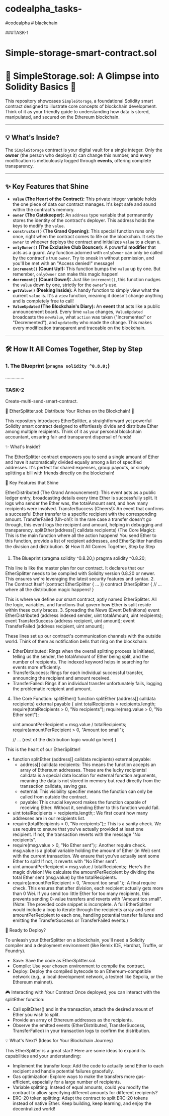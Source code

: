 # codealpha_tasks-
#codealpha # blackchain


###TASK-1
# Simple-storage-smart-contract.sol

# 🌟 SimpleStorage.sol: A Glimpse into Solidity Basics 🌟

This repository showcases `SimpleStorage`, a foundational Solidity smart contract designed to illustrate core concepts of blockchain development. Think of it as your friendly guide to understanding how data is stored, manipulated, and secured on the Ethereum blockchain.

---

## 💡 What's Inside?

The `SimpleStorage` contract is your digital vault for a single integer. Only the **owner** (the person who deploys it) can change this number, and every modification is meticulously logged through **events**, offering complete transparency.

---


## ✨ Key Features that Shine

* **`value` (The Heart of the Contract):** This private integer variable holds the one piece of data our contract manages. It's kept safe and sound within the contract's memory.
* **`owner` (The Gatekeeper):** An `address` type variable that permanently stores the identity of the contract's deployer. This address holds the keys to modify the `value`.
* **`constructor()` (The Grand Opening):** This special function runs only once, right when the contract comes to life on the blockchain. It sets the `owner` to whoever deploys the contract and initializes `value` to a clean `0`.
* **`onlyOwner()` (The Exclusive Club Bouncer):** A powerful **modifier** that acts as a guard. Any function adorned with `onlyOwner` can only be called by the contract's true `owner`. Try to sneak in without permission, and you'll be met with an "Access denied!" message!
* **`increment()` (Count Up!):** This function bumps the `value` up by one. But remember, `onlyOwner` can make this magic happen!
* **`decrement()` (Count Down!):** Just like `increment()`, this function nudges the `value` down by one, strictly for the `owner`'s use.
* **`getValue()` (Peeking Inside):** A handy function to simply view what the current `value` is. It's a `view` function, meaning it doesn't change anything and is completely free to call!
* **`ValueUpdated` (The Blockchain's Diary):** An **event** that acts like a public announcement board. Every time `value` changes, `ValueUpdated` broadcasts the `newValue`, what `action` was taken ("Incremented" or "Decremented"), and `updatedBy` who made the change. This makes every modification transparent and traceable on the blockchain.

---

## 🛠️ How It All Comes Together, Step by Step

### 1. The Blueprint (`pragma solidity ^0.8.0;`)
...............


### TASK-2 
Create-multi-send-smart-contract.

💸 EtherSplitter.sol: Distribute Your Riches on the Blockchain! 💸

This repository introduces EtherSplitter, a straightforward yet powerful Solidity smart contract designed to effortlessly divide and distribute Ether among multiple recipients. Think of it as your personal blockchain accountant, ensuring fair and transparent dispersal of funds!

✨ What's Inside?

The EtherSplitter contract empowers you to send a single amount of Ether and have it automatically divided equally among a list of specified addresses. It's perfect for shared expenses, group payouts, or simply splitting a bill with friends directly on the blockchain!

🌟 Key Features that Shine

EtherDistributed (The Grand Announcement): This event acts as a public ledger entry, broadcasting details every time Ether is successfully split. It logs who sender the Ether was, the totalAmount sent, and how many recipients were involved.
TransferSuccess (Cheers!): An event that confirms a successful Ether transfer to a specific recipient with the corresponding amount.
TransferFailed (Uh-oh!): In the rare case a transfer doesn't go through, this event logs the recipient and amount, helping in debugging and transparency.
splitEther(address[] calldata recipients) (The Core Magic): This is the main function where all the action happens! You send Ether to this function, provide a list of recipient addresses, and EtherSplitter handles the division and distribution.
🛠️ How It All Comes Together, Step by Step

1. The Blueprint (pragma solidity ^0.8.20;)
pragma solidity ^0.8.20;

This line is like the master plan for our contract. It declares that our EtherSplitter needs to be compiled with Solidity version 0.8.20 or newer. This ensures we're leveraging the latest security features and syntax.
2. The Contract Itself (contract EtherSplitter { ... })
contract EtherSplitter {
    // ... where all the distribution magic happens!
}

This is where we define our smart contract, aptly named EtherSplitter. All the logic, variables, and functions that govern how Ether is split reside within these curly braces.
3. Spreading the News (Event Definitions)
event EtherDistributed (address indexed sender, uint totalAmount, uint recipients);
event TransferSuccess (address recipient, uint amount);
event TransferFailed (address recipient, uint amount);

These lines set up our contract's communication channels with the outside world. Think of them as notification bells that ring on the blockchain:
 * EtherDistributed: Rings when the overall splitting process is initiated, telling us the sender, the totalAmount of Ether being split, and the number of recipients. The indexed keyword helps in searching for events more efficiently.
 * TransferSuccess: Rings for each individual successful transfer, announcing the recipient and amount received.
 * TransferFailed: Rings if an individual transfer unfortunately fails, logging the problematic recipient and amount.
4. The Core Function: splitEther()
function splitEther (address[] calldata recipients) external payable {
    uint totalRecipients = recipients.length;
    require(totalRecipients > 0, "No recipients");
    require(msg.value > 0, "No Ether sent");
    
    uint amountPerRecipient = msg.value / totalRecipients;
    require(amountPerRecipient > 0, "Amount too small"); 

    // ... (rest of the distribution logic would go here)
}

This is the heart of our EtherSplitter!
 * function splitEther (address[] calldata recipients) external payable:
   * address[] calldata recipients: This means the function accepts an array of Ethereum addresses. These are the lucky recipients! calldata is a special data location for external function arguments, meaning the data is not stored in memory but read directly from the transaction calldata, saving gas.
   * external: This visibility specifier means the function can only be called from outside the contract.
   * payable: This crucial keyword makes the function capable of receiving Ether. Without it, sending Ether to this function would fail.
 * uint totalRecipients = recipients.length;: We first count how many addresses are in our recipients list.
 * require(totalRecipients > 0, "No recipients");: This is a sanity check. We use require to ensure that you've actually provided at least one recipient. If not, the transaction reverts with the message "No recipients".
 * require(msg.value > 0, "No Ether sent");: Another require check. msg.value is a global variable holding the amount of Ether (in Wei) sent with the current transaction. We ensure that you've actually sent some Ether to split! If not, it reverts with "No Ether sent".
 * uint amountPerRecipient = msg.value / totalRecipients;: Here's the magic division! We calculate the amountPerRecipient by dividing the total Ether sent (msg.value) by the totalRecipients.
 * require(amountPerRecipient > 0, "Amount too small");: A final require check. This ensures that after division, each recipient actually gets more than 0 Wei. If you send too little Ether for too many recipients, this prevents sending 0-value transfers and reverts with "Amount too small".
(Note: The provided code snippet is incomplete. A full EtherSplitter would include a loop to iterate through the recipients array and send amountPerRecipient to each one, handling potential transfer failures and emitting the TransferSuccess or TransferFailed events.)

🚀 Ready to Deploy?

To unleash your EtherSplitter on a blockchain, you'll need a Solidity compiler and a deployment environment (like Remix IDE, Hardhat, Truffle, or Foundry).
 * Save: Save the code as EtherSplitter.sol.
 * Compile: Use your chosen environment to compile the contract.
 * Deploy: Deploy the compiled bytecode to an Ethereum-compatible network (e.g., a local development network, a testnet like Sepolia, or the Ethereum mainnet).
   
🎮 Interacting with Your Contract
Once deployed, you can interact with the splitEther function:
 * Call splitEther() and in the transaction, attach the desired amount of Ether you wish to split.
 * Provide an array of Ethereum addresses as the recipients.
 * Observe the emitted events (EtherDistributed, TransferSuccess, TransferFailed) in your transaction logs to confirm the distribution.


💡 What's Next? (Ideas for Your Blockchain Journey)

This EtherSplitter is a great start! Here are some ideas to expand its capabilities and your understanding:
 * Implement the transfer loop: Add the code to actually send Ether to each recipient and handle potential failures gracefully.
 * Gas optimization: Explore ways to make the transfers more gas-efficient, especially for a large number of recipients.
 * Variable splitting: Instead of equal amounts, could you modify the contract to allow specifying different amounts for different recipients?
 * ERC-20 token splitting: Adapt the contract to split ERC-20 tokens instead of native Ether.
Keep building, keep learning, and enjoy the decentralized world!
